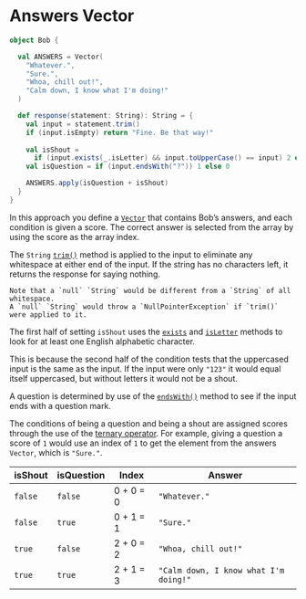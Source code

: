 # Answers Vector

```scala
object Bob {

  val ANSWERS = Vector(
    "Whatever.",
    "Sure.",
    "Whoa, chill out!",
    "Calm down, I know what I'm doing!"
  )

  def response(statement: String): String = {
    val input = statement.trim()
    if (input.isEmpty) return "Fine. Be that way!"
    
    val isShout =
      if (input.exists(_.isLetter) && input.toUpperCase() == input) 2 else 0
    val isQuestion = if (input.endsWith("?")) 1 else 0

    ANSWERS.apply(isQuestion + isShout)
  }
}
```

In this approach you define a [`Vector`][vector] that contains Bob’s answers, and each condition is given a score.
The correct answer is selected from the array by using the score as the array index.

The `String` [`trim()`][trim] method is applied to the input to eliminate any whitespace at either end of the input.
If the string has no characters left, it returns the response for saying nothing.

```exercism/caution
Note that a `null` `String` would be different from a `String` of all whitespace.
A `null` `String` would throw a `NullPointerException` if `trim()` were applied to it.
```

The first half of setting `isShout` uses the [`exists`][exists] and [`isLetter`][isletter] methods to look for
at least one English alphabetic character.

This is because the second half of the condition tests that the uppercased input is the same as the input.
If the input were only `"123"` it would equal itself uppercased, but without letters it would not be a shout.

A question is determined by use of the [`endsWith()`][endswith] method to see if the input ends with a question mark.

The conditions of being a question and being a shout are assigned scores through the use of the [ternary operator][ternary].
For example, giving a question a score of `1` would use an index of `1` to get the element from the answers `Vector`, which is `"Sure."`.

| isShout | isQuestion | Index     | Answer                                |
| ------- | ---------- | --------- | ------------------------------------- |
| `false` | `false`    | 0 + 0 = 0 | `"Whatever."`                         |
| `false` | `true`     | 0 + 1 = 1 | `"Sure."`                             |
| `true`  | `false`    | 2 + 0 = 2 | `"Whoa, chill out!"`                  |
| `true`  | `true`     | 2 + 1 = 3 | `"Calm down, I know what I'm doing!"` |


[vector]: https://www.scala-lang.org/api/2.12.8/scala/collection/immutable/Vector.html
[endswith]: https://www.scala-lang.org/api/2.12.8/scala/collection/immutable/StringOps.html
[trim]: https://www.scala-lang.org/api/2.12.8/scala/collection/immutable/StringOps.html#trim():String
[exists]: https://www.scala-lang.org/api/2.12.8/scala/collection/immutable/StringOps.html#exists(p:A=%3EBoolean):Boolean
[isletter]: https://www.scala-lang.org/api/2.12.8/scala/Char.html#isLetter:Boolean
[ternary]: https://alvinalexander.com/scala/scala-ternary-operator-syntax/
